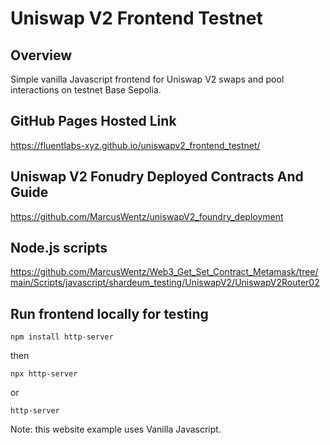 # Uniswap V2 Frontend Testnet 

## Overview

Simple vanilla Javascript frontend for Uniswap V2 swaps and pool interactions on testnet Base Sepolia.

## GitHub Pages Hosted Link

https://fluentlabs-xyz.github.io/uniswapv2_frontend_testnet/

## Uniswap V2 Fonudry Deployed Contracts And Guide

https://github.com/MarcusWentz/uniswapV2_foundry_deployment

## Node.js scripts 

https://github.com/MarcusWentz/Web3_Get_Set_Contract_Metamask/tree/main/Scripts/javascript/shardeum_testing/UniswapV2/UniswapV2Router02

## Run frontend locally for testing

```shell
npm install http-server
```
then
```shell
npx http-server
```
or
```shell
http-server
```
Note: this website example uses Vanilla Javascript.
